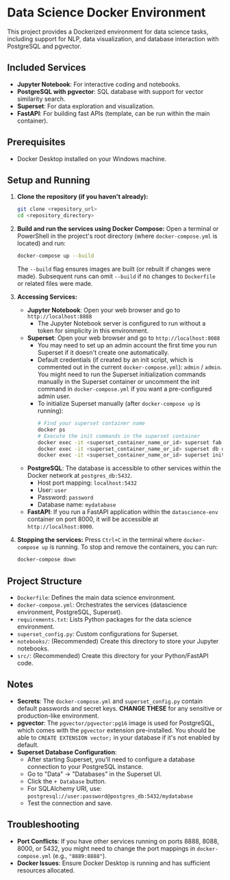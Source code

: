 # Data Science Docker Environment

This project provides a Dockerized environment for data science tasks, including support for NLP, data visualization, and database interaction with PostgreSQL and pgvector.

## Included Services

*   **Jupyter Notebook**: For interactive coding and notebooks.
*   **PostgreSQL with pgvector**: SQL database with support for vector similarity search.
*   **Superset**: For data exploration and visualization.
*   **FastAPI**: For building fast APIs (template, can be run within the main container).

## Prerequisites

*   Docker Desktop installed on your Windows machine.

## Setup and Running

1.  **Clone the repository (if you haven't already):**
    ```bash
    git clone <repository_url>
    cd <repository_directory>
    ```

2.  **Build and run the services using Docker Compose:**
    Open a terminal or PowerShell in the project's root directory (where `docker-compose.yml` is located) and run:
    ```bash
    docker-compose up --build
    ```
    The `--build` flag ensures images are built (or rebuilt if changes were made). Subsequent runs can omit `--build` if no changes to `Dockerfile` or related files were made.

3.  **Accessing Services:**
    *   **Jupyter Notebook**: Open your web browser and go to `http://localhost:8888`
        *   The Jupyter Notebook server is configured to run without a token for simplicity in this environment.
    *   **Superset**: Open your web browser and go to `http://localhost:8088`
        *   You may need to set up an admin account the first time you run Superset if it doesn't create one automatically.
        *   Default credentials (if created by an init script, which is commented out in the current `docker-compose.yml`): `admin` / `admin`. You might need to run the Superset initialization commands manually in the Superset container or uncomment the init command in `docker-compose.yml` if you want a pre-configured admin user.
        *   To initialize Superset manually (after `docker-compose up` is running):
            ```bash
            # Find your superset container name
            docker ps
            # Execute the init commands in the superset container
            docker exec -it <superset_container_name_or_id> superset fab create-admin --username admin --firstname Superset --lastname Admin --email admin@superset.com --password admin
            docker exec -it <superset_container_name_or_id> superset db upgrade
            docker exec -it <superset_container_name_or_id> superset init
            ```
    *   **PostgreSQL**: The database is accessible to other services within the Docker network at `postgres_db:5432`.
        *   Host port mapping: `localhost:5432`
        *   User: `user`
        *   Password: `password`
        *   Database name: `mydatabase`
    *   **FastAPI**: If you run a FastAPI application within the `datascience-env` container on port 8000, it will be accessible at `http://localhost:8000`.

4.  **Stopping the services:**
    Press `Ctrl+C` in the terminal where `docker-compose up` is running. To stop and remove the containers, you can run:
    ```bash
    docker-compose down
    ```

## Project Structure

*   `Dockerfile`: Defines the main data science environment.
*   `docker-compose.yml`: Orchestrates the services (datascience environment, PostgreSQL, Superset).
*   `requirements.txt`: Lists Python packages for the data science environment.
*   `superset_config.py`: Custom configurations for Superset.
*   `notebooks/`: (Recommended) Create this directory to store your Jupyter notebooks.
*   `src/`: (Recommended) Create this directory for your Python/FastAPI code.

## Notes

*   **Secrets**: The `docker-compose.yml` and `superset_config.py` contain default passwords and secret keys. **CHANGE THESE** for any sensitive or production-like environment.
*   **pgvector**: The `pgvector/pgvector:pg16` image is used for PostgreSQL, which comes with the `pgvector` extension pre-installed. You should be able to `CREATE EXTENSION vector;` in your database if it's not enabled by default.
*   **Superset Database Configuration**:
    *   After starting Superset, you'll need to configure a database connection to your PostgreSQL instance.
    *   Go to "Data" -> "Databases" in the Superset UI.
    *   Click the `+ Database` button.
    *   For SQLAlchemy URI, use: `postgresql://user:password@postgres_db:5432/mydatabase`
    *   Test the connection and save.

## Troubleshooting

*   **Port Conflicts**: If you have other services running on ports 8888, 8088, 8000, or 5432, you might need to change the port mappings in `docker-compose.yml` (e.g., `"8889:8888"`).
*   **Docker Issues**: Ensure Docker Desktop is running and has sufficient resources allocated.
```
